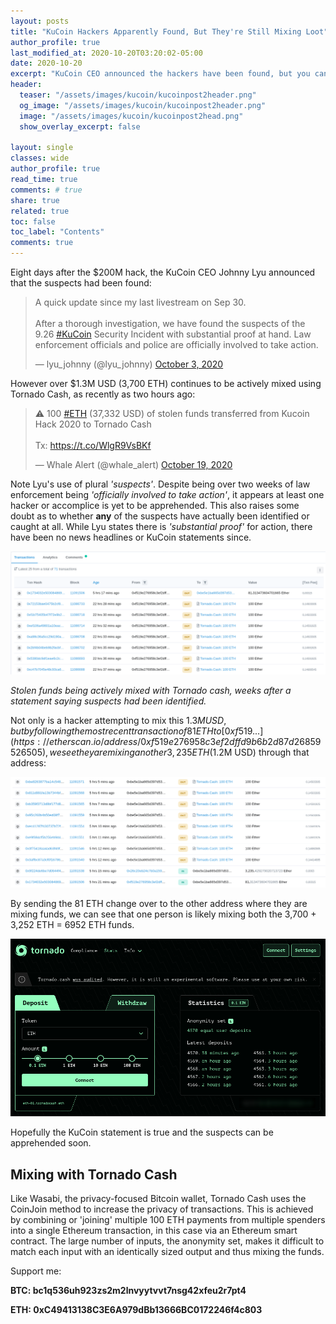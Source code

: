 ```yaml
---
layout: posts
title: "KuCoin Hackers Apparently Found, But They're Still Mixing Loot"
author_profile: true
last_modified_at: 2020-10-20T03:20:02-05:00
date: 2020-10-20
excerpt: "KuCoin CEO announced the hackers have been found, but you can see they're still mixing more than $2M USD  of stolen funds with Tornado Cash."
header:
  teaser: "/assets/images/kucoin/kucoinpost2header.png"
  og_image: "/assets/images/kucoin/kucoinpost2header.png"
  image: "/assets/images/kucoin/kucoinpost2head.png"
  show_overlay_excerpt: false

layout: single
classes: wide
author_profile: true
read_time: true
comments: # true
share: true
related: true
toc: false
toc_label: "Contents"
comments: true
---
```

Eight days after the $200M hack, the KuCoin CEO Johnny Lyu announced that the suspects had been found:

<blockquote class="twitter-tweet"><p lang="en" dir="ltr">A quick update since my last livestream on Sep 30. <br><br>After a thorough investigation, we have found the suspects of the 9.26 <a href="https://twitter.com/hashtag/KuCoin?src=hash&amp;ref_src=twsrc%5Etfw">#KuCoin</a> Security Incident with substantial proof at hand. Law enforcement officials and police are officially involved to take action.</p>&mdash; lyu_johnny (@lyu_johnny) <a href="https://twitter.com/lyu_johnny/status/1312359615091277824?ref_src=twsrc%5Etfw">October 3, 2020</a></blockquote> <script async src="https://platform.twitter.com/widgets.js" charset="utf-8"></script>

However over $1.3M USD (3,700 ETH) continues to be actively mixed using Tornado Cash, as recently as two hours ago:

<blockquote class="twitter-tweet"><p lang="en" dir="ltr">⚠ 100 <a href="https://twitter.com/hashtag/ETH?src=hash&amp;ref_src=twsrc%5Etfw">#ETH</a> (37,332 USD) of stolen funds transferred from Kucoin Hack 2020 to Tornado Cash<br><br>Tx: <a href="https://t.co/WlgR9VsBKf">https://t.co/WlgR9VsBKf</a></p>&mdash; Whale Alert (@whale_alert) <a href="https://twitter.com/whale_alert/status/1318104112660172800?ref_src=twsrc%5Etfw">October 19, 2020</a></blockquote> <script async src="https://platform.twitter.com/widgets.js" charset="utf-8"></script>

Note Lyu's use of plural *'suspects'*. Despite being over two weeks of law enforcement being *'officially involved to take action'*, it appears at least one hacker or accomplice is yet to be apprehended. This also raises some doubt as to whether **any** of the suspects have actually been identified or caught at all. While Lyu states there is *'substantial proof'* for action, there have been no news headlines or KuCoin statements since.

![mixed loot](/assets/images/kucoin/lootmix1.png)

*Stolen funds being actively mixed with Tornado cash, weeks after a statement saying suspects had been identified.*

Not only is a hacker attempting to mix this $1.3M USD, but by following the most recent transaction of 81 ETH to [0xf519...](https://etherscan.io/address/0xf519e276958c3ef2dffd9b6b2d87d26859526505), we see they are mixing another 3,235 ETH ($1.2M USD) through that address:

![mixed loot](/assets/images/kucoin/lootmix2.png)

By sending the 81 ETH change over to the other address where they are mixing funds, we can see that one person is likely mixing both the 3,700 + 3,252 ETH = 6952 ETH funds.

![tornado cash](/assets/images/kucoin/tornado.png)

Hopefully the KuCoin statement is true and the suspects can be apprehended soon.

## Mixing with Tornado Cash
Like Wasabi, the privacy-focused Bitcoin wallet, Tornado Cash uses the CoinJoin method to increase the privacy of transactions. This is achieved by combining or 'joining' multiple 100 ETH payments from multiple spenders into a single Ethereum transaction, in this case via an Ethereum smart contract. The large number of inputs, the anonymity set, makes it difficult to match each input with an identically sized output and thus mixing the funds.

Support me:

**BTC: bc1q536uh923zs2m2lnvyytvvt7nsg42xfeu2r7pt4**

**ETH: 0xC49413138C3E6A979dBb13666BC0172246f4c803**
